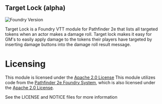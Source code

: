 ## Target Lock (alpha)

![Foundry Version](https://img.shields.io/endpoint?url=https://foundryshields.com/version?url=https://github.com/WillNichols726/target-lock/blob/release/module.json)

Target Lock is a Foundry VTT module for Pathfinder 2e that lists all targeted tokens when an actor makes a damage roll. Target lock makes it easy for GM's to easily apply damage to the tokens their players have targeted by inserting damage buttons into the damage roll result message.

# Licensing

This module is licensed under the [Apache 2.0 License](https://choosealicense.com/licenses/apache-2.0/)
This module utilizes code from the [Pathfinder 2e Foundry System](), which is also licensed under the [Apache 2.0 License](https://choosealicense.com/licenses/apache-2.0/). 

See the LICENSE and NOTICE files for more information
